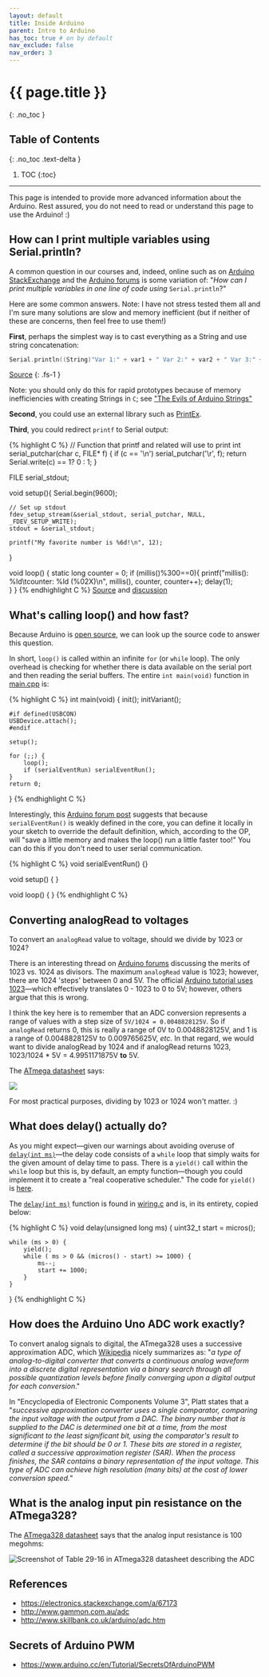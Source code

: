 ```yaml
---
layout: default
title: Inside Arduino
parent: Intro to Arduino
has_toc: true # on by default
nav_exclude: false
nav_order: 3
---
```

# {{ page.title }}
{: .no_toc }

## Table of Contents
{: .no_toc .text-delta }

1. TOC
{:toc}
---

This page is intended to provide more advanced information about the Arduino. Rest assured, you do not need to read or understand this page to use the Arduino! :)

## How can I print multiple variables using Serial.println?

A common question in our courses and, indeed, online such as on [Arduino StackExchange](https://arduino.stackexchange.com/) and the [Arduino forums](https://forum.arduino.cc/) is some variation of: "*How can I print multiple variables in one line of code using* `Serial.println`?" 

Here are some common answers. Note: I have not stress tested them all and I'm sure many solutions are slow and memory inefficient (but if neither of these are concerns, then feel free to use them!)

**First**, perhaps the simplest way is to cast everything as a String and use string concatenation:

``` C
Serial.println((String)"Var 1:" + var1 + " Var 2:" + var2 + " Var 3:" + var3);
```
[Source](https://arduino.stackexchange.com/a/69566)
{: .fs-1 }

Note: you should only do this for rapid prototypes because of memory inefficiencies with creating Strings in `C`; see ["The Evils of Arduino Strings"](https://hackingmajenkoblog.wordpress.com/2016/02/04/the-evils-of-arduino-strings/)

**Second**, you could use an external library such as [PrintEx](https://github.com/Chris--A/PrintEx#printex-library-for-arduino-).

**Third**, you could redirect `printf` to Serial output:

{% highlight C %}
// Function that printf and related will use to print
int serial_putchar(char c, FILE* f) {
    if (c == '\n') serial_putchar('\r', f);
    return Serial.write(c) == 1? 0 : 1;
}

FILE serial_stdout;

void setup(){
    Serial.begin(9600);

    // Set up stdout
    fdev_setup_stream(&serial_stdout, serial_putchar, NULL, _FDEV_SETUP_WRITE);
    stdout = &serial_stdout;

    printf("My favorite number is %6d!\n", 12);
}

void loop() {
  static long counter = 0;
  if (millis()%300==0){
    printf("millis(): %ld\tcounter: %ld (%02X)\n", millis(), counter, counter++);
    delay(1);    
  }
}
{% endhighlight C %}
[Source](https://arduino.stackexchange.com/a/480) and [discussion](https://forum.arduino.cc/index.php/topic,120440.0.html)

## What's calling loop() and how fast?

Because Arduino is [open source](https://github.com/arduino), we can look up the source code to answer this question. 

In short, `loop()` is called within an infinite `for` (or `while` loop). The only overhead is checking for whether there is data available on the serial port and then reading the serial buffers. The entire `int main(void)` function in [main.cpp](https://github.com/arduino/ArduinoCore-avr/blob/2f67c916f6ab6193c404eebe22efe901e0f9542d/cores/arduino/main.cpp) is:

{% highlight C %}
int main(void)
{
    init();
    initVariant();

    #if defined(USBCON)
    USBDevice.attach();
    #endif

    setup();

    for (;;) {
        loop();
        if (serialEventRun) serialEventRun();
    }
    return 0;
}
{% endhighlight C %}

Interestingly, this [Arduino forum post](https://forum.arduino.cc/index.php?topic=615714.0) suggests that because `serialEventRun()` is weakly defined in the core, you can define it locally in your sketch to override the default definition, which, according to the OP, will "save a little memory and makes the loop() run a little faster too!" You can do this if you don't need to user serial communication.

{% highlight C %}
void serialEventRun() {}

void setup() {
}

void loop() {
}
{% endhighlight C %}

## Converting analogRead to voltages

To convert an `analogRead` value to voltage, should we divide by 1023 or 1024?

There is an interesting thread on [Arduino forums](https://forum.arduino.cc/index.php?topic=303189.msg2109121) discussing the merits of 1023 vs. 1024 as divisors. The maximum `analogRead` value is 1023; however, there are 1024 'steps' between 0 and 5V. The official [Arduino tutorial uses 1023](https://www.arduino.cc/en/Tutorial/ReadAnalogVoltage)—which effectively translates 0 - 1023 to 0 to 5V; however, others argue that this is wrong.

I think the key here is to remember that an ADC conversion represents a range of values with a step size of `5V/1024 = 0.0048828125V`. So if `analogRead` returns 0, this is really a range of 0V to 0.0048828125V, and 1 is a range of 0.0048828125V to 0.009765625V, *etc.* In that regard, we would want to divide analogRead by 1024 and if analogRead returns 1023, 1023/1024 * 5V = 4.9951171875V **to** 5V.

The [ATmega datasheet](https://www.sparkfun.com/datasheets/Components/SMD/ATMega328.pdf) says:

![](assets/images/ATMegaDatasheet_ADCConversionResult.png)

For most practical purposes, dividing by 1023 or 1024 won't matter. :)

## What does delay() actually do?

As you might expect—given our warnings about avoiding overuse of [`delay(int ms)`](https://www.arduino.cc/reference/en/language/functions/time/delay/)—the delay code consists of a `while` loop that simply waits for the given amount of delay time to pass. There is a `yield()` call within the `while` loop but this is, by default, an empty function—though you could implement it to create a "real cooperative scheduler." The code for `yield()` is [here](https://github.com/arduino/ArduinoCore-avr/blob/2f67c916f6ab6193c404eebe22efe901e0f9542d/cores/arduino/hooks.c).

The [`delay(int ms)`](https://www.arduino.cc/reference/en/language/functions/time/delay/) function is found in [wiring.c](https://github.com/arduino/ArduinoCore-avr/blob/2f67c916f6ab6193c404eebe22efe901e0f9542d/cores/arduino/wiring.c) and is, in its entirety, copied below:

{% highlight C %}
void delay(unsigned long ms)
{
	uint32_t start = micros();

	while (ms > 0) {
		yield();
		while ( ms > 0 && (micros() - start) >= 1000) {
			ms--;
			start += 1000;
		}
	}
}
{% endhighlight C %}

## How does the Arduino Uno ADC work exactly?

To convert analog signals to digital, the ATmega328 uses a successive approximation ADC, which [Wikipedia](https://en.wikipedia.org/wiki/Successive_approximation_ADC) nicely summarizes as: "*a type of analog-to-digital converter that converts a continuous analog waveform into a discrete digital representation via a binary search through all possible quantization levels before finally converging upon a digital output for each conversion*."

In "Encyclopedia of Electronic Components Volume 3", Platt states that a "*successive approximation converter uses a single comparator, comparing the input voltage with the output from a DAC. The binary number that is supplied to the DAC is determined one bit at a time, from the most significant to the least significant bit, using the comparator's result to determine if the bit should be 0 or 1. These bits are stored in a register, called a successive approximation register (SAR). When the process finishes, the SAR contains a binary representation of the input voltage. This type of ADC can achieve high resolution (many bits) at the cost of lower conversion speed.*"

## What is the analog input pin resistance on the ATmega328?

The [ATmega328 datasheet](http://ww1.microchip.com/downloads/en/DeviceDoc/ATmega48A-PA-88A-PA-168A-PA-328-P-DS-DS40002061A.pdf) says that the analog input resistance is 100 megohms:

![Screenshot of Table 29-16 in ATmega328 datasheet describing the ADC](assets/images/ATmega328_Datasheet_Screenshot_ADCCharacteristics.png)

## References
- https://electronics.stackexchange.com/a/67173
- http://www.gammon.com.au/adc
- http://www.skillbank.co.uk/arduino/adc.htm

## Secrets of Arduino PWM

- https://www.arduino.cc/en/Tutorial/SecretsOfArduinoPWM


